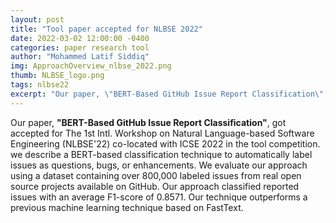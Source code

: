 ```yaml
---
layout: post
title: "Tool paper accepted for NLBSE 2022"
date: 2022-03-02 12:00:00 -0400
categories: paper research tool
author: "Mohammed Latif Siddiq"
img: ApproachOverview_nlbse_2022.png
thumb: NLBSE_logo.png
tags: nlbse22
excerpt: "Our paper, \"BERT-Based GitHub Issue Report Classification\", got accepted for The 1st Intl. Workshop on Natural Language-based Software Engineering (NLBSE'22) co-located with ICSE 2022 in the tool competition."
---
```


Our paper, **"BERT-Based GitHub Issue Report Classification"**, got accepted for The 1st Intl. Workshop on Natural Language-based Software Engineering (NLBSE'22) co-located with ICSE 2022 in the tool competition. we describe a BERT-based classification technique to automatically label issues as questions, bugs, or enhancements. We evaluate our approach using a dataset containing over 800,000 labeled issues from real open source projects available on GitHub. Our approach classified reported issues with an average F1-score of 0.8571. Our technique outperforms a previous machine learning technique based on FastText.
